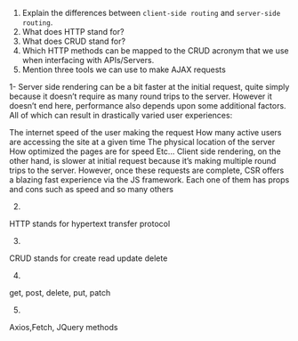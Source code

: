 1.  Explain the differences between `client-side routing` and `server-side routing`.
1.  What does HTTP stand for?
1.  What does CRUD stand for?
1.  Which HTTP methods can be mapped to the CRUD acronym that we use when interfacing with APIs/Servers.
1.  Mention three tools we can use to make AJAX requests



1-
Server side rendering can be a bit faster at the initial request, quite simply because it doesn’t require as many round trips to the server. However it doesn’t end here, performance also depends upon some additional factors. All of which can result in drastically varied user experiences:

The internet speed of the user making the request
How many active users are accessing the site at a given time
The physical location of the server
How optimized the pages are for speed
Etc…
Client side rendering, on the other hand, is slower at initial request because it’s making multiple round trips to the server. However, once these requests are complete, CSR offers a blazing fast experience via the JS framework.
Each one of them has props and cons such as speed and so many others 

2.
HTTP stands for hypertext transfer protocol

3.
CRUD stands for create read update delete

4.
get, post, delete, put, patch

5.
Axios,Fetch, JQuery methods

